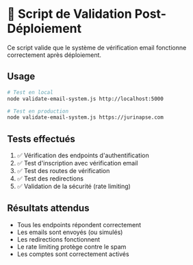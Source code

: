 # 🎯 Script de Validation Post-Déploiement

Ce script valide que le système de vérification email fonctionne correctement après déploiement.

## Usage

```bash
# Test en local
node validate-email-system.js http://localhost:5000

# Test en production  
node validate-email-system.js https://jurinapse.com
```

## Tests effectués

1. ✅ Vérification des endpoints d'authentification
2. ✅ Test d'inscription avec vérification email
3. ✅ Test des routes de vérification
4. ✅ Test des redirections
5. ✅ Validation de la sécurité (rate limiting)

## Résultats attendus

- Tous les endpoints répondent correctement
- Les emails sont envoyés (ou simulés)
- Les redirections fonctionnent
- Le rate limiting protège contre le spam
- Les comptes sont correctement activés
